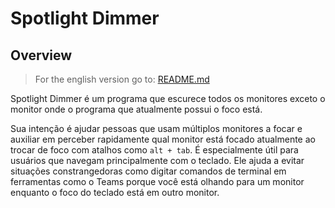 # Spotlight Dimmer

## Overview

> For the english version go to: [README.md](README.md)

Spotlight Dimmer é um programa que escurece todos os monitores exceto o monitor onde o programa que atualmente possui o foco está.

Sua intenção é ajudar pessoas que usam múltiplos monitores a focar e auxiliar em perceber rapidamente qual monitor está focado atualmente ao trocar de foco com atalhos como `alt + tab`. É especialmente útil para usuários que navegam principalmente com o teclado. Ele ajuda a evitar situações constrangedoras como digitar comandos de terminal em ferramentas como o Teams porque você está olhando para um monitor enquanto o foco do teclado está em outro monitor.

